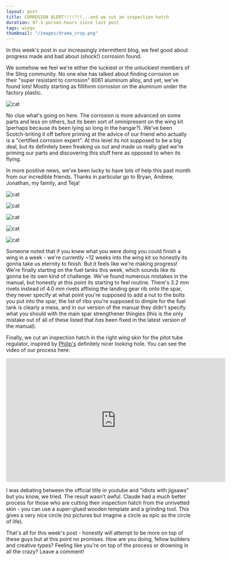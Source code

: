 ```yaml
---
layout: post
title: CORROSION ALERT!!!!?!!...and we cut an inspection hatch
duration: 97.3 person-hours since last post
tags: wings
thumbnail: "/images/drama_crop.png"
---
```


In this week's post in our increasingly intermittent blog, we feel good about progress made and bad about (shock!) corrosion found. 

We somehow we feel we're either the luckiest or the unluckiest members of the Sling community. No one else has talked about finding corrosion on their "super resistant to corrosion" 6061 aluminum alloy, and yet, we've found lots! Mostly starting as filliform corrosion on the aluminum under the factory plastic. 

![cat](/images/corrosion_collage.png)

No clue what's going on here. The corrosion is more advanced on some parts and less on others, but its been sort of ominipresent on the wing kit (perhaps because its been lying so long in the hangar?). We've been Scotch-briting it off before priming at the advice of our friend who actually is a "certified corrosion expert". At this level its not supposed to be a big deal, but its definitely been freaking us out and made us really glad we're priming our parts and discovering this stuff here as opposed to when its flying.

In more positive news, we've been lucky to have lots of help this past month from our incredible friends. Thanks in particular go to Bryan, Andrew, Jonathan, my family, and Teja!

![cat](/images/bryan_dimpler.jpg)

![cat](/images/andrew_assembly.jpg)

![cat](/images/peter_jonathan.jpg)

![cat](/images/mama_help.jpg)

![cat](/images/zina.jpg)

Someone noted that if you knew what you were doing you could finish a wing in a week - we're currently ~12 weeks into the wing kit so honestly its gonna take us eternity to finish. But it feels like we're making progress! We're finally starting on the fuel tanks this week, which sounds like its gonna be its own kind of challenge. We've found numerous mistakes in the manual, but honestly at this point its starting to feel routine. There's 3.2 mm rivets instead of 4.0 mm rivets affixing the landing gear rib onto the spar, they never specify at what point you're supposed to add a nut to the bolts you put into the spar, the list of ribs you're supposed to dimple for the fuel tank is clearly a mess, and in our version of the manual they didn't specify what you should with the main spar strengthener thingies (this is the only mistake out of all of these listed that *has* been fixed in the latest version of the manual).

Finally, we cut an inspection hatch in the right wing skin for the pitot tube regulator, inspired by [Philip's](https://slingtsi.rueker.com/2019/10/01/cutting-a-round-inspection-access-panel-hole/) definitely nicer looking hole. You can see the video of our process here:

<iframe width="598" height="337" src="https://www.youtube.com/embed/bkGDenwl70g" frameborder="0" allow="accelerometer; autoplay; encrypted-media; gyroscope; picture-in-picture" allowfullscreen></iframe>

I was debating between the official title in youtube and "idiots with jigsaws" but you know, we tried. The result wasn't awful. Claude had a much better process for those who are cutting their inspection hatch from the unrivetted skin - you can use a super-glued wooden template and a grinding tool. This gives a very nice circle (no pictures but imagine a circle as epic as the circle of life).

That's all for this week's post - honestly will attempt to be more on top of these guys but at this point no promises. How are you doing, fellow builders and creative types? Feeling like you're on top of the process or drowning in all the crazy? Leave a comment!